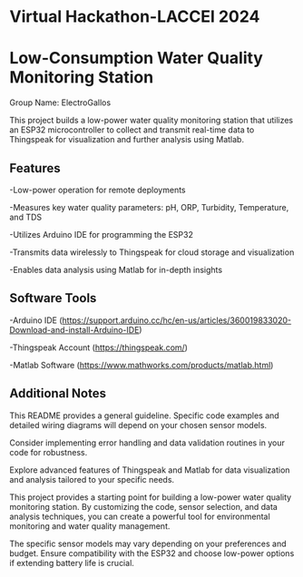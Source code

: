 # Virtual Hackathon-LACCEI 2024 
# Low-Consumption Water Quality Monitoring Station
Group Name: ElectroGallos

This project builds a low-power water quality monitoring station that utilizes an ESP32 microcontroller to collect and transmit real-time data to Thingspeak for visualization and further analysis using Matlab.

## Features
  
  -Low-power operation for remote deployments
 
  -Measures key water quality parameters: pH, ORP, Turbidity, Temperature, and TDS  
 
  -Utilizes Arduino IDE for programming the ESP32
  
  -Transmits data wirelessly to Thingspeak for cloud storage and visualization
 
  -Enables data analysis using Matlab for in-depth insights


## Software Tools

  -Arduino IDE (https://support.arduino.cc/hc/en-us/articles/360019833020-Download-and-install-Arduino-IDE)
  
  -Thingspeak Account (https://thingspeak.com/)
  
  -Matlab Software (https://www.mathworks.com/products/matlab.html)

## Additional Notes

This README provides a general guideline. Specific code examples and detailed wiring diagrams will depend on your chosen sensor models.

Consider implementing error handling and data validation routines in your code for robustness.

Explore advanced features of Thingspeak and Matlab for data visualization and analysis tailored to your specific needs.

This project provides a starting point for building a low-power water quality monitoring station. By customizing the code, sensor selection, and data analysis techniques, you can create a powerful tool for environmental monitoring and water quality management.

The specific sensor models may vary depending on your preferences and budget. Ensure compatibility with the ESP32 and choose low-power options if extending battery life is crucial.

